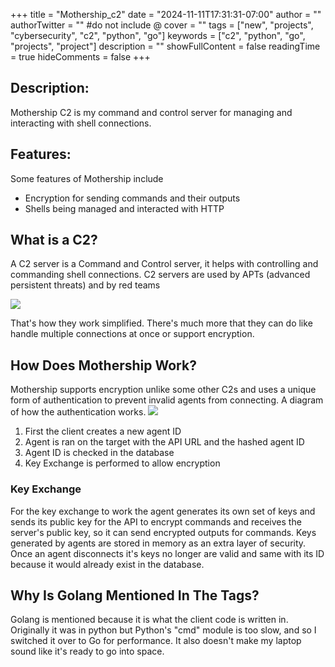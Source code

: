 +++
title = "Mothership_c2"
date = "2024-11-11T17:31:31-07:00"
author = ""
authorTwitter = "" #do not include @
cover = ""
tags = ["new", "projects", "cybersecurity", "c2", "python", "go"]
keywords = ["c2", "python", "go", "projects", "project"]
description = ""
showFullContent = false
readingTime = true
hideComments = false
+++

## Description:

Mothership C2 is my command and control server for managing and interacting with shell connections.

## Features:
Some features of Mothership include 
* Encryption for sending commands and their outputs
* Shells being managed and interacted with HTTP

## What is a C2?

A C2 server is a Command and Control server, it helps with controlling and commanding shell connections. C2 servers are used by APTs (advanced persistent threats) and by red teams

![](/C2.svg)

That's how they work simplified. There's much more that they can do like handle multiple connections at once or support encryption.

## How Does Mothership Work?

Mothership supports encryption unlike some other C2s and uses a unique form of authentication to prevent invalid agents from connecting. A diagram of how the authentication works.
![](/C2Auth.svg)

1. First the client creates a new agent ID
2. Agent is ran on the target with the API URL and the hashed agent ID
3. Agent ID is checked in the database
4. Key Exchange is performed to allow encryption

### Key Exchange
For the key exchange to work the agent generates its own set of keys and sends its public key for the API to encrypt commands and receives the server's public key, so it can send encrypted outputs for commands. Keys generated by agents are stored in memory as an extra layer of security. Once an agent disconnects it's keys no longer are valid and same with its ID because it would already exist in the database.




## Why Is Golang Mentioned In The Tags?
Golang is mentioned because it is what the client code is written in. Originally it was in python but Python's "cmd" module is too slow, and so I switched it over to Go for performance. It also doesn't make my laptop sound like it's ready to go into space.